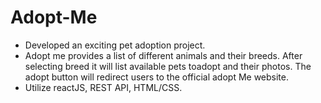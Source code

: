 # Adopt-Me
* Developed an exciting pet adoption project.
* Adopt me provides a list of different animals and their breeds. After selecting breed it will list available pets toadopt and their photos. The adopt button will redirect users to the official adopt Me website.
* Utilize reactJS, REST API, HTML/CSS.

